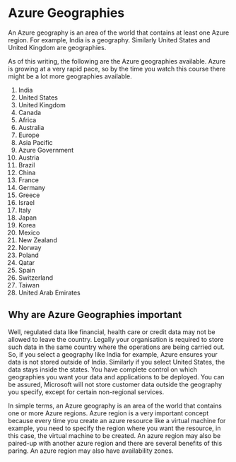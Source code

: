 # Azure Geographies
An Azure geography is an area of the world that contains at least one Azure region. For example, India is a geography. Similarly United States and United Kingdom are geographies. 

As of this writing, the following are the Azure geographies available. Azure is growing at a very rapid pace, so by the time you watch this course there might be a lot more geographies available. 

1. India
2. United States
3. United Kingdom
4. Canada
5. Africa
6. Australia
7. Europe
8. Asia Pacific
9. Azure Government
10. Austria
11. Brazil
12. China
13. France
14. Germany
15. Greece
16. Israel
17. Italy
18. Japan
19. Korea
20. Mexico
21. New Zealand
22. Norway
23. Poland
24. Qatar
25. Spain
26. Switzerland
27. Taiwan
28. United Arab Emirates

## Why are Azure Geographies important
Well, regulated data like financial, health care or credit data may not be allowed to leave the country. Legally your organisation is required to store such data in the same country where the operations are being carried out. So, if you select a geography like India for example, Azure ensures your data is not stored outside of India. Similarly if you select United States, the data stays inside the states. You have complete control on which geographies you want your data and applications to be deployed. You can be assured, Microsoft will not store customer data outside the geography you specify, except for certain non-regional services.

In simple terms, an Azure geography is an area of the world that contains one or more Azure regions. Azure region is a very important concept because every time you create an azure resource like a virtual machine for example, you need to specify the region where you want the resource, in this case, the virtual machine to be created. An azure region may also be paired-up with another azure region and there are several benefits of this paring. An azure region may also have availability zones.